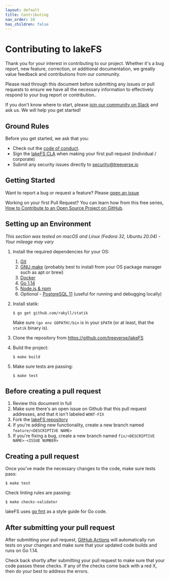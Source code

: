 ```yaml
---
layout: default
title: Contributing
nav_order: 10
has_children: false
---
```


# Contributing to lakeFS

Thank you for your interest in contributing to our project. Whether it's a bug report, new feature, correction, or additional documentation, we greatly value feedback and contributions from our community.

Please read through this document before submitting any issues or pull requests to ensure we have all the necessary information to effectively respond to your bug report or contribution..

If you don't know where to start, please [join our community on Slack](https://join.slack.com/t/lakefs/shared_invite/zt-g86mkroy-186GzaxR4xOar1i1Us0bzw) and ask us. We will help you get started! 

## Ground Rules

Before you get started, we ask that you:

* Check out the [code of conduct](https://github.com/treeverse/lakeFS/blob/master/CODE_OF_CONDUCT.md). 
* Sign the [lakeFS CLA](https://cla-assistant.io/treeverse/lakeFS) when making your first pull request (individual / corporate)
* Submit any security issues directly to [security@treeverse.io](mailto:security@treeverse.io)

## Getting Started

Want to report a bug or request a feature? Please [open an issue](https://github.com/treeverse/lakeFS/issues/new)

Working on your first Pull Request? You can learn how from this free series, [How to Contribute to an Open Source Project on GitHub](https://egghead.io/series/how-to-contribute-to-an-open-source-project-on-github).

## Setting up an Environment

*This section was tested on macOS and Linux (Fedora 32, Ubuntu 20.04) - Your mileage may vary*

1. Install the required dependencies for your OS:
    1. [Git](https://git-scm.com/book/en/v2/Getting-Started-Installing-Git)
    1. [GNU make](https://www.gnu.org/software/make/) (probably best to install from your OS package manager such as apt or brew)
    1. [Docker](https://docs.docker.com/get-docker/)
    1. [Go 1.14](https://golang.org/doc/install)
    1. [Node.js & npm](https://www.npmjs.com/get-npm)
    1. *Optional* - [PostgreSQL 11](https://www.postgresql.org/docs/11/tutorial-install.html) (useful for running and debugging locally)
1. Install statik:
   
   ```shell
   $ go get github.com/rakyll/statik 
   ```
   
   Make sure `(go env GOPATH)/bin` is in your `$PATH` (or at least, that the `statik` binary is). 
   
1. Clone the repository from https://github.com/treeverse/lakeFS
1. Build the project:
   
   ```shell
   $ make build
   ```
   
1. Make sure tests are passing:
   
   ```shell
   $ make test 
   ```

## Before creating a pull request

1. Review this document in full
1. Make sure there's an open issue on Github that this pull request addresses, and that it isn't labeled `WONT-FIX`
1. Fork the [lakeFS repository](https://github.com/treeverse/lakeFS)
1. If you're adding new functionality, create a new branch named `feature/<DESCRIPTIVE NAME>`
1. If you're fixing a bug, create a new branch named `fix/<DESCRIPTIVE NAME>-<ISSUE NUMBER>`

## Creating a pull request

Once you've made the necessary changes to the code, make sure tests pass:

   ```shell
   $ make test 
   ```

Check linting rules are passing:

   ```shell
   $ make checks-validator
   ```

lakeFS uses [go fmt](https://golang.org/cmd/gofmt/) as a style guide for Go code.


## After submitting your pull request

After submitting your pull request, [GitHub Actions](https://github.com/treeverse/lakeFS/actions) will automatically run tests on your changes and make sure that your updated code builds and runs on Go 1.14.

Check back shortly after submitting your pull request to make sure that your code passes these checks. If any of the checks come back with a red X, then do your best to address the errors.
